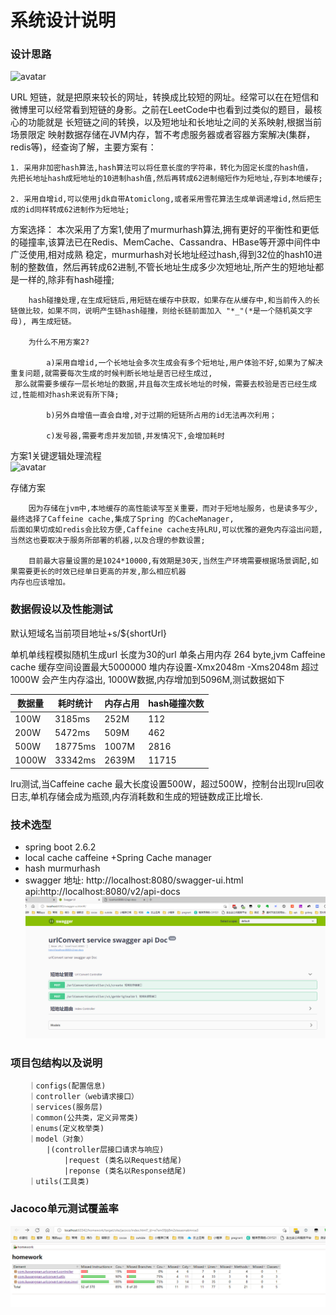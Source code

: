 # 系统设计说明

### 设计思路

   ![avatar](shortrequest.jpg)

   
URL 短链，就是把原来较长的网址，转换成比较短的网址。经常可以在在短信和微博里可以经常看到短链的身影。之前在LeetCode中也看到过类似的题目，最核心的功能就是
长短链之间的转换，以及短地址和长地址之间的关系映射,根据当前场景限定 映射数据存储在JVM内存，暂不考虑服务器或者容器方案解决(集群，redis等)，经查询了解，主要方案有：
  

    1. 采用非加密hash算法,hash算法可以将任意长度的字符串，转化为固定长度的hash值，
    先把长地址hash成短地址的10进制hash值,然后再转成62进制缩短作为短地址,存到本地缓存;
    
    2. 采用自增id,可以使用jdk自带Atomiclong,或者采用雪花算法生成单调递增id,然后把生成的id同样转成62进制作为短地址;


方案选择：
        本次采用了方案1,使用了murmurhash算法,拥有更好的平衡性和更低的碰撞率,该算法已在Redis、MemCache、Cassandra、HBase等开源中间件中广泛使用,相对成熟
      稳定，murmurhash对长地址经过hash,得到32位的hash10进制的整数值，然后再转成62进制,不管长地址生成多少次短地址,所产生的短地址都是一样的,除非有hash碰撞;
        
        hash碰撞处理,在生成短链后,用短链在缓存中获取，如果存在从缓存中,和当前传入的长链做比较，如果不同，说明产生链hash碰撞，则给长链前面加入 "*_"(*是一个随机英文字母), 再生成短链。
    
        为什么不用方案2?
            
            a)采用自增id,一个长地址会多次生成会有多个短地址,用户体验不好,如果为了解决重复问题,就需要每次生成的时候判断长地址是否已经生成过,
     那么就需要多缓存一层长地址的数据,并且每次生成长地址的时候，需要去校验是否已经生成过,性能相对hash来说有所下降;
     
            b)另外自增值一直会自增,对于过期的短链所占用的id无法再次利用；
            
            c)发号器,需要考虑并发加锁,并发情况下,会增加耗时
            
 方案1关键逻辑处理流程   
 ![avatar](./images/process.png)
 
存储方案
    
        因为存储在jvm中,本地缓存的高性能读写至关重要，而对于短地址服务，也是读多写少, 最终选择了Caffeine cache,集成了Spring 的CacheManager,
    后面如果切成如redis会比较方便,Caffeine cache支持LRU,可以优雅的避免内存溢出问题,当然这也要取决于服务所部署的机器,以及合理的参数设置;
     
        目前最大容量设置的是1024*10000,有效期是30天,当然生产环境需要根据场景调配,如果需要更长的时效已经单日更高的并发,那么相应机器
    内存也应该增加。

### 数据假设以及性能测试
   默认短域名当前项目地址+s/${shortUrl}
   

单机单线程模拟随机生成url 长度为30的url  单条占用内存 264 byte,jvm Caffeine cache 缓存空间设置最大5000000
堆内存设置-Xmx2048m -Xms2048m 超过1000W 会产生内存溢出, 1000W数据,内存增加到5096M,测试数据如下

|数据量  |耗时统计 |内存占用 |hash碰撞次数|
|----- |----- |----- |-----|
|100W|3185ms|252M|112|
|200W|5472ms|509M|462|
|500W|18775ms|1007M|2816|
|1000W|33342ms|2639M|11715|


lru测试,当Caffeine cache 最大长度设置500W，超过500W，控制台出现lru回收日志,单机存储会成为瓶颈,内存消耗数和生成的短链数成正比增长.
   
    
### 技术选型
- spring boot 2.6.2
- local cache caffeine +Spring Cache manager
- hash murmurhash
- swagger 地址: http://localhost:8080/swagger-ui.html  api:http://localhost:8080/v2/api-docs
![avatar](./images/swagger.png)


### 项目包结构以及说明
        ｜configs(配置信息)
        ｜controller（web请求接口）
        ｜services(服务层)
        ｜common(公共类，定义异常类)
        ｜enums(定义枚举类)
        ｜model（对象）
            |(controller层接口请求与响应)
                |request (类名以Request结尾)
                |reponse (类名以Response结尾)
        ｜utils(工具类)

### Jacoco单元测试覆盖率
   
  ![avatar](./images/jacoco.png)
    
   
